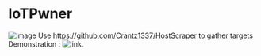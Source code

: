 # IoTPwner
![image](https://user-images.githubusercontent.com/45318521/209709891-e7c5b1bc-854c-436f-8a9f-604aafb95d75.png)
Use https://github.com/Crantz1337/HostScraper to gather targets
Demonstration : ![link](https://www.youtube.com/watch?v=ND1Ut0eLdbM&ab_channel=Johannes1337).

